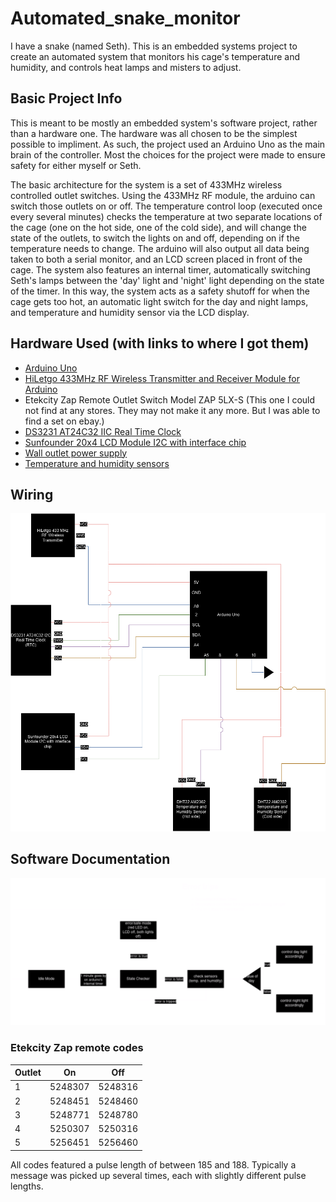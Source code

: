 # Automated_snake_monitor
I have a snake (named Seth). This is an embedded systems project to create an automated system that monitors his cage's temperature and humidity, and controls heat lamps and misters to adjust. 

## Basic Project Info
This is meant to be mostly an embedded system's software project, rather than a hardware one. The hardware was all chosen to be the simplest possible to impliment. As such, the project used an Arduino Uno as the main brain of the controller. Most the choices for the project were made to ensure safety for either myself or Seth. 

The basic architecture for the system is a set of 433MHz wireless controlled outlet switches. Using the 433MHz RF module, the arduino can switch those outlets on or off. The temperature control loop (executed once every several minutes) checks the temperature at two separate locations of the cage (one on the hot side, one of the cold side), and will change the state of the outlets, to switch the lights on and off, depending on if the temperature needs to change. The arduino will also output all data being taken to both a serial monitor, and an LCD screen placed in front of the cage. The system also features an internal timer, automatically switching Seth's lamps between the 'day' light and 'night' light depending on the state of the timer. In this way, the system acts as a safety shutoff for when the cage gets too hot, an automatic light switch for the day and night lamps, and temperature and humidity sensor via the LCD display. 

## Hardware Used (with links to where I got them)
- [Arduino Uno](https://www.amazon.com/dp/B008GRTSV6?ref=ppx_yo2ov_dt_b_product_details&th=1)
- [HiLetgo 433MHz RF Wireless Transmitter and Receiver Module for Arduino](https://www.amazon.com/dp/B01DKC2EY4?psc=1&ref=ppx_yo2ov_dt_b_product_details)
- Etekcity Zap Remote Outlet Switch Model ZAP 5LX-S (This one I could not find at any stores. They may not make it any more. But I was able to find a set on ebay.)
- [DS3231 AT24C32 IIC Real Time Clock](https://www.amazon.com/dp/B07Q7NZTQS?psc=1&ref=ppx_yo2ov_dt_b_product_details)
- [Sunfounder 20x4 LCD Module I2C with interface chip](https://www.amazon.com/dp/B0CLGVYPYW?psc=1&ref=ppx_yo2ov_dt_b_product_details)
- [Wall outlet power supply](https://www.amazon.com/dp/B018OLREG4?psc=1&ref=ppx_yo2ov_dt_b_product_details)
- [Temperature and humidity sensors](https://www.amazon.com/gp/product/B0CPHQC9SF/ref=ppx_yo_dt_b_asin_title_o00_s00?ie=UTF8&psc=1)

## Wiring
![wiring diagram](./doc_files/ASM_wiring_diagram.drawio.png "wiring diagram")

## Software Documentation
![state diagram](./doc_files/ASM_state_diagram.drawio.png "state diagram")

### Etekcity Zap remote codes
| Outlet | On | Off |
| ---------- | ------------- | ------------- |
| 1 | 5248307 | 5248316 |
| 2 | 5248451 | 5248460 |
| 3 | 5248771 | 5248780 |
| 4 | 5250307 | 5250316 |
| 5 | 5256451 | 5256460 |

All codes featured a pulse length of between 185 and 188. Typically a message was picked up several times, each with slightly different pulse lengths. 